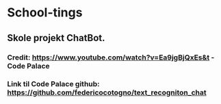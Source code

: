 # School-tings

## Skole projekt ChatBot.

### Credit: https://www.youtube.com/watch?v=Ea9jgBjQxEs&t - Code Palace
### Link til Code Palace github: https://github.com/federicocotogno/text_recogniton_chat
